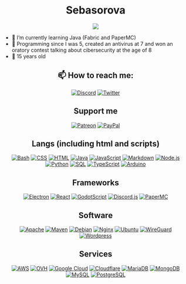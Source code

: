 <h1 align="center">Sebasorova</h1>
<p align="center">
    <img src="https://komarev.com/ghpvc/?username=SebastianSoftware&color=blue"/> 
</p>

- 🌱 I’m currently learning Java (Fabric and PaperMC)
- 🍃 Programming since I was 5, created an antivirus at 7 and won an oratory contest talking about cibersecurity at the age of 8
- 🎑 15 years old
  
<h2 align="center">📫 How to reach me:</h2>
<p align="center">
<a href="#"><img alt="Discord" src="https://img.shields.io/badge/Discord-Sebasorova-5662f6.svg?logo=discord&logoColor=white"></a>
<a href="https://twitter.com/sebasyt_oficial"><img alt="Twitter" src="https://img.shields.io/badge/Twitter-@sebasyt_oficial-1da1f2.svg?logo=twitter&logoColor=white"></a>
</p>
<h2 align="center">Support me</h2>
<p align="center">
<a href="https://patreon.com/Sebasorova"><img alt="Patreon" src="https://img.shields.io/badge/Patreon-fb6855.svg?logo=patreon&logoColor=white"></a>
<a href="https://paypal.me/Sebasorovaa"><img alt="PayPal" src="https://img.shields.io/badge/PayPal-0d3883.svg?logo=paypal&logoColor=white"></a>
</p>
<h2 align="center">Langs (including html and scripts)</h4>

<p align="center">
<a href="#"><img alt="Bash" src="https://img.shields.io/badge/Bash-121011.svg?logo=gnu-bash&logoColor=white"></a>
<a href="#"><img alt="CSS" src="https://img.shields.io/badge/CSS-1572B6.svg?logo=css3&logoColor=white"></a>
<a href="#"><img alt="HTML" src="https://img.shields.io/badge/HTML-E34F26.svg?logo=html5&logoColor=white"></a>
<a href="#"><img alt="Java" src="https://custom-icon-badges.demolab.com/badge/Java-007396.svg?logo=java&logoColor=white"></a>
<a href="#"><img alt="JavaScript" src="https://img.shields.io/badge/JavaScript-F7DF1E.svg?logo=javascript&logoColor=black"></a>
<a href="#"><img alt="Markdown" src="https://img.shields.io/badge/Markdown-000000.svg?logo=markdown&logoColor=white"></a>
<a href="#"><img alt="Node.js" src="https://img.shields.io/badge/Node.js-43853D.svg?logo=node.js&logoColor=white"></a>
<a href="#"><img alt="Python" src="https://img.shields.io/badge/Python-14354C.svg?logo=python&logoColor=white"></a>
<a href="#"><img alt="SQL" src="https://custom-icon-badges.demolab.com/badge/SQL-025E8C.svg?logo=database&logoColor=white"></a>
<a href="#"><img alt="TypeScript" src="https://img.shields.io/badge/TypeScript-007ACC.svg?logo=typescript&logoColor=white"></a>
<a href="#"><img alt="Arduino" src="https://img.shields.io/badge/Arduino-007481.svg?logo=arduino&logoColor=white"></a>
</p>

<h2 align="center">Frameworks</h4>

<p align="center">
<a href="#"><img alt="Electron" src="https://img.shields.io/badge/Electron-20232e.svg?logo=electron&logoColor=white"></a>
<a href="#"><img alt="React" src="https://img.shields.io/badge/React-61DAFB.svg?logo=react&logoColor=black"></a>
<a href="#"><img alt="GodotScript" src="https://img.shields.io/badge/GodotScript-478cbf.svg?logo=godotengine&logoColor=white"></a>
<a href="#"><img alt="Discord.js" src="https://img.shields.io/badge/discord.js-5662f6.svg?logo=discord&logoColor=white"></a>
<a href="#"><img alt="PaperMC" src="https://img.shields.io/badge/PaperMC-4D4E52.svg?logo=minecraft&logoColor=white"></a>
</p>

<h2 align="center">Software</h4>

<p align="center">
<a href="#"><img alt="Apache" src="https://img.shields.io/badge/Apache-D22128.svg?logo=apache&logoColor=white"></a>
<a href="#"><img alt="Maven" src="https://img.shields.io/badge/Apache_Maven-C71A36.svg?logo=apache-maven&logoColor=white"></a>
<a href="#"><img alt="Debian" src="https://img.shields.io/badge/Debian-A81D33.svg?logo=debian&logoColor=white"></a>
<a href="#"><img alt="Nginx" src="https://img.shields.io/badge/Nginx-009639.svg?logo=nginx&logoColor=white"></a>
<a href="#"><img alt="Ubuntu" src="https://img.shields.io/badge/Ubuntu-E95420.svg?logo=ubuntu&logoColor=white"></a>
<a href="#"><img alt="WireGuard" src="https://img.shields.io/badge/WireGuard-871719.svg?logo=wireguard&logoColor=white"></a>
<a href="#"><img alt="Wordpress" src="https://img.shields.io/badge/Wordpress-00769c.svg?logo=wordpress&logoColor=white"></a>
</p>

<h2 align="center">Services</h4>

<p align="center">
<a href="#"><img alt="AWS" src="https://img.shields.io/badge/AWS-232F3E.svg?logo=amazon-aws&logoColor=white"></a>
<a href="#"><img alt="OVH" src="https://img.shields.io/badge/OVH-00008B.svg?logo=ovh&logoColor=white"></a>
<a href="#"><img alt="Google Cloud" src="https://img.shields.io/badge/Google Cloud-111111.svg?logo=googlecloud&logoColor=white"></a>
<a href="#"><img alt="Cloudflare" src="https://img.shields.io/badge/Cloudflare-F38020.svg?logo=cloudflare&logoColor=white"></a>
<a href="#"><img alt="MariaDB" src="https://img.shields.io/badge/MariaDB-003545.svg?logo=mariadb&logoColor=white"></a>
<a href="#"><img alt="MongoDB" src="https://img.shields.io/badge/MongoDB-47A248.svg?logo=mongodb&logoColor=white"></a>
<a href="#"><img alt="MySQL" src="https://img.shields.io/badge/MySQL-00f.svg?logo=mysql&logoColor=white"></a>
<a href="#"><img alt="PostgreSQL" src="https://img.shields.io/badge/PostgreSQL-336791.svg?logo=postgresql&logoColor=white"></a>
</p>

<!---
SebastianSoftware/SebastianSoftware is a ✨ special ✨ repository because its `README.md` (this file) appears on your GitHub profile.
You can click the Preview link to take a look at your changes.
--->
